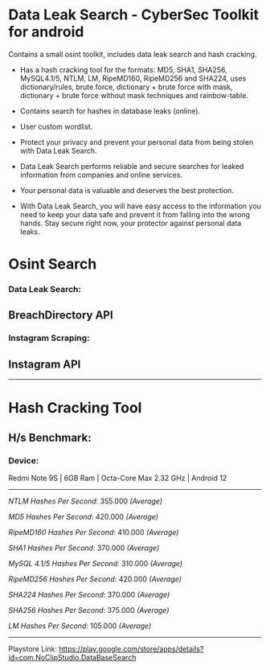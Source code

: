 # Data Leak Search - CyberSec Toolkit for android
Contains a small osint toolkit, includes data leak search and hash cracking.


- Has a hash cracking tool for the formats: MD5, SHA1, SHA256, MySQL4.1/5, NTLM, LM, RipeMD160, RipeMD256 and SHA224, uses dictionary/rules, brute force, dictionary + brute force with mask, dictionary + brute force without mask techniques and rainbow-table.

- Contains search for hashes in database leaks (online).

- User custom wordlist.

- Protect your privacy and prevent your personal data from being stolen with Data Leak Search.

- Data Leak Search performs reliable and secure searches for leaked information from companies and online services.

- Your personal data is valuable and deserves the best protection.

- With Data Leak Search, you will have easy access to the information you need to keep your data safe and prevent it from falling into the wrong hands. Stay secure right now, your protector against personal data leaks.


# Osint Search

### Data Leak Search: 
  ## BreachDirectory API

### Instagram Scraping: 
  ## Instagram API

---

# Hash Cracking Tool

## H/s Benchmark:

### Device: 
  Redmi Note 9S | 6GB Ram | Octa-Core Max 2.32 GHz | Android 12

---

*NTLM Hashes Per Second*: 355.000 *(Average)*

*MD5 Hashes Per Second*: 420.000 *(Average)*

*RipeMD160 Hashes Per Second*: 410.000 *(Average)*

*SHA1 Hashes Per Second*: 370.000 *(Average)*

*MySQL 4.1/5 Hashes Per Second*: 310.000 *(Average)*

*RipeMD256 Hashes Per Second*: 420.000 *(Average)*

*SHA224 Hashes Per Second*: 370.000 *(Average)*

*SHA256 Hashes Per Second*: 375.000 *(Average)*

*LM Hashes Per Second*: 105.000 *(Average)*

---

Playstore Link: https://play.google.com/store/apps/details?id=com.NoClipStudio.DataBaseSearch
